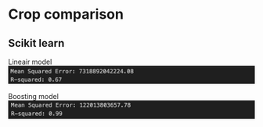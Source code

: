# Crop comparison


<h2> Scikit learn </h2>

Lineair model
![Alt Text](./images/scikit%20crop%20lineair.png)

Boosting model
![Alt Text](./images/scikit%20crop%20boosting.png)

